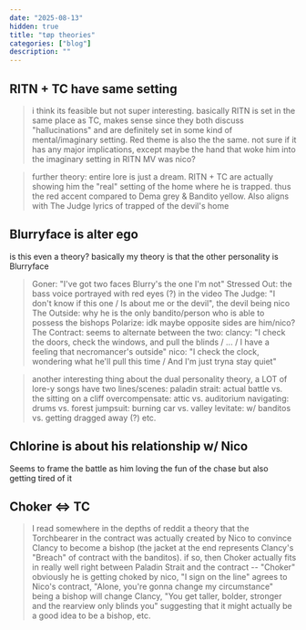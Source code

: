 ```yaml
---
date: "2025-08-13"
hidden: true
title: "tøp theories"
categories: ["blog"]
description: ""
---
```


## RITN + TC have same setting

> i think its feasible but not super interesting. basically RITN is set in the same place as TC, makes sense since they both discuss "hallucinations" and are definitely set in some kind of mental/imaginary setting. Red theme is also the the same. not sure if it has any major implications, except maybe the hand that woke him into the imaginary setting in RITN MV was nico?

> further theory: entire lore is just a dream. RITN + TC are actually showing him the "real" setting of the home where he is trapped. thus the red accent compared to Dema grey & Bandito yellow. Also aligns with The Judge lyrics of trapped of the devil's home

## Blurryface is alter ego

is this even a theory?
basically my theory is that the other personality is Blurryface

> Goner: "I've got two faces Blurry's the one I'm not"
> Stressed Out: the bass voice portrayed with red eyes (?) in the video
> The Judge: "I don't know if this one / Is about me or the devil", the devil being nico
> The Outside: why he is the only bandito/person who is able to possess the bishops
> Polarize: idk maybe opposite sides are him/nico?
> The Contract: seems to alternate between the two:
>   clancy: "I chеck the doors, check the windows, and pull the blinds / ... / I have a feeling that necromancer's outside"
>   nico: "I check the clock, wondering what he'll pull this time / And I'm just tryna stay quiet"


> another interesting thing about the dual personality theory, a LOT of lore-y songs have two lines/scenes:
> paladin strait: actual battle vs. the sitting on a cliff
> overcompensate: attic vs. auditorium
> navigating: drums vs. forest
> jumpsuit: burning car vs. valley
> levitate: w/ banditos vs. getting dragged away (?)
> etc.

## Chlorine is about his relationship w/ Nico

Seems to frame the battle as him loving the fun of the chase but also getting tired of it

## Choker <=> TC

> I read somewhere in the depths of reddit a theory that the Torchbearer in the contract was actually created by Nico to convince Clancy to become a bishop (the jacket at the end represents Clancy's "Breach" of contract with the banditos). if so, then Choker actually fits in really well right between Paladin Strait and the contract -- "Choker" obviously he is getting choked by nico, "I sign on the line" agrees to Nico's contract, "Alone, you're gonna change my circumstance" being a bishop will change Clancy, "You get taller, bolder, stronger and the rearview only blinds you" suggesting that it might actually be a good idea to be a bishop, etc.
